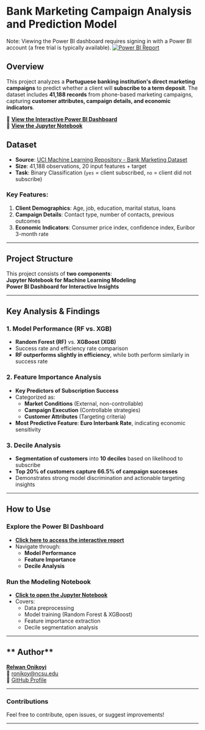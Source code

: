 # **Bank Marketing Campaign Analysis and Prediction Model**  
Note: Viewing the Power BI dashboard requires signing in with a Power BI account (a free trial is typically available).
[![Power BI Report](https://img.shields.io/badge/PowerBI-Interactive%20Dashboard-blue?style=flat&logo=powerbi)](https://app.powerbi.com/links/5vPja9zegt?ctid=80f23f4a-91a4-4566-8db1-3bcabb21d1cb&pbi_source=linkShare)

## **Overview**
This project analyzes a **Portuguese banking institution's direct marketing campaigns** to predict whether a client will **subscribe to a term deposit**. The dataset includes **41,188 records** from phone-based marketing campaigns, capturing **customer attributes, campaign details, and economic indicators**.

🔗 **[View the Interactive Power BI Dashboard](https://app.powerbi.com/links/5vPja9zegt?ctid=80f23f4a-91a4-4566-8db1-3bcabb21d1cb&pbi_source=linkShare)**  
📄 **[View the Jupyter Notebook](./Bank%20Marketing%20Analysis_Notebook.ipynb)**  

## **Dataset**
- **Source**: [UCI Machine Learning Repository - Bank Marketing Dataset](https://archive.ics.uci.edu/dataset/222/bank+marketing)  
- **Size**: 41,188 observations, 20 input features + target  
- **Task**: Binary Classification (`yes` = client subscribed, `no` = client did not subscribe)  

### **Key Features:**
1. **Client Demographics**: Age, job, education, marital status, loans  
2. **Campaign Details**: Contact type, number of contacts, previous outcomes  
3. **Economic Indicators**: Consumer price index, confidence index, Euribor 3-month rate  

---

## **Project Structure**
This project consists of **two components**:  
**Jupyter Notebook for Machine Learning Modeling**  
**Power BI Dashboard for Interactive Insights**  

---

## **Key Analysis & Findings**
### **1️. Model Performance (RF vs. XGB)**
- **Random Forest (RF)** vs. **XGBoost (XGB)**  
- Success rate and efficiency rate comparison  
- **RF outperforms slightly in efficiency**, while both perform similarly in success rate  

### **2️. Feature Importance Analysis**
- **Key Predictors of Subscription Success**
- Categorized as:
  - **Market Conditions** (External, non-controllable)  
  - **Campaign Execution** (Controllable strategies)  
  - **Customer Attributes** (Targeting criteria)  
- **Most Predictive Feature**: **Euro Interbank Rate**, indicating economic sensitivity  

### **3️. Decile Analysis**
- **Segmentation of customers** into **10 deciles** based on likelihood to subscribe  
- **Top 20% of customers capture 66.5% of campaign successes**  
- Demonstrates strong model discrimination and actionable targeting insights  

---

## **How to Use**
### **Explore the Power BI Dashboard**
- **[Click here to access the interactive report](https://app.powerbi.com/links/5vPja9zegt?ctid=80f23f4a-91a4-4566-8db1-3bcabb21d1cb&pbi_source=linkShare)**
- Navigate through:
  - **Model Performance**
  - **Feature Importance**
  - **Decile Analysis**

### **Run the Modeling Notebook**
- **[Click to open the Jupyter Notebook](./Bank%20Marketing%20Analysis_Notebook.ipynb)**
- Covers:
  - Data preprocessing
  - Model training (Random Forest & XGBoost)
  - Feature importance extraction
  - Decile segmentation analysis

---

## ** Author**
**[Relwan Onikoyi](https://www.linkedin.com/in/relwan-onikoyi/)**  
📧 ronikoy@ncsu.edu  
🔗 [GitHub Profile](https://github.com/Ronikoyi)

---

### **Contributions**
Feel free to contribute, open issues, or suggest improvements!

---
